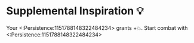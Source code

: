 # Supplemental Inspiration 💡 
Your <:Persistence:1151788148322484234> grants +:boom:. Start combat with <:Persistence:1151788148322484234>